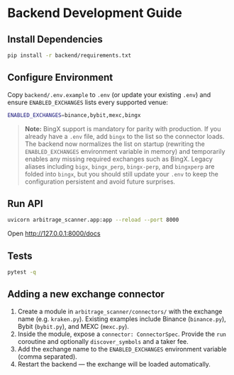 # Backend Development Guide

## Install Dependencies
```bash
pip install -r backend/requirements.txt
```

## Configure Environment
Copy `backend/.env.example` to `.env` (or update your existing `.env`) and ensure `ENABLED_EXCHANGES` lists every supported venue:

```bash
ENABLED_EXCHANGES=binance,bybit,mexc,bingx
```

> **Note:** BingX support is mandatory for parity with production. If you already have a `.env` file, add `bingx` to the list so the connector loads.
> The backend now normalizes the list on startup (rewriting the `ENABLED_EXCHANGES` environment variable in memory) and temporarily enables any missing required exchanges such as BingX. Legacy aliases including `bigx`, `bingx_perp`, `bingx-perp`, and `bingxperp` are folded into `bingx`, but you should still update your `.env` to keep the configuration persistent and avoid future surprises.

## Run API
```bash
uvicorn arbitrage_scanner.app:app --reload --port 8000
```

Open http://127.0.0.1:8000/docs

## Tests
```bash
pytest -q
```

## Adding a new exchange connector
1. Create a module in `arbitrage_scanner/connectors/` with the exchange name (e.g. `kraken.py`). Existing examples include Binance (`binance.py`), Bybit (`bybit.py`), and MEXC (`mexc.py`).
2. Inside the module, expose a `connector: ConnectorSpec`.
   Provide the `run` coroutine and optionally `discover_symbols` and a taker fee.
3. Add the exchange name to the `ENABLED_EXCHANGES` environment variable (comma separated).
4. Restart the backend — the exchange will be loaded automatically.

